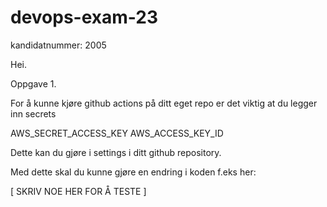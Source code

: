 # devops-exam-23

kandidatnummer: 2005

Hei.

Oppgave 1. 

For å kunne kjøre github actions på ditt eget repo er det viktig at du legger inn secrets 

AWS_SECRET_ACCESS_KEY 
AWS_ACCESS_KEY_ID

Dette kan du gjøre i settings i ditt github repository.

Med dette skal du kunne gjøre en endring i koden f.eks her:

[ SKRIV NOE HER FOR Å TESTE ]